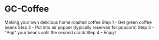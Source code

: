 # GC-Coffee
Making your own delicious home roasted coffee
Step 1 - Get green coffee beans
Step 2 - Put into air popper (typically reserved for popcorn)
Step 3 - "Pop" your beans until the second crack
Step 4 - Enjoy!
